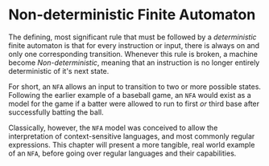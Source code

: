 # Non-deterministic Finite Automaton


The defining, most significant rule that must be followed by a *deterministic* finite automaton is that for every instruction or input, there is always on and only one corresponding transition. Whenever this rule is broken, a machine become *Non-deterministic*, meaning that an instruction is no longer entirely deterministic of it's next state.

For short, an `NFA` allows an input to transition to two or more possible states. Following the earlier example of a baseball game, an `NFA` would exist as a model for the game if a batter were allowed to run to first *or* third base after successfully batting the ball.

Classically, however, the `NFA` model was conceived to allow the interpretation of context-sensitive languages, and most commonly regular expressions. This chapter will present a more tangible, real world example of an `NFA`, before going over regular languages and their capabilities.

